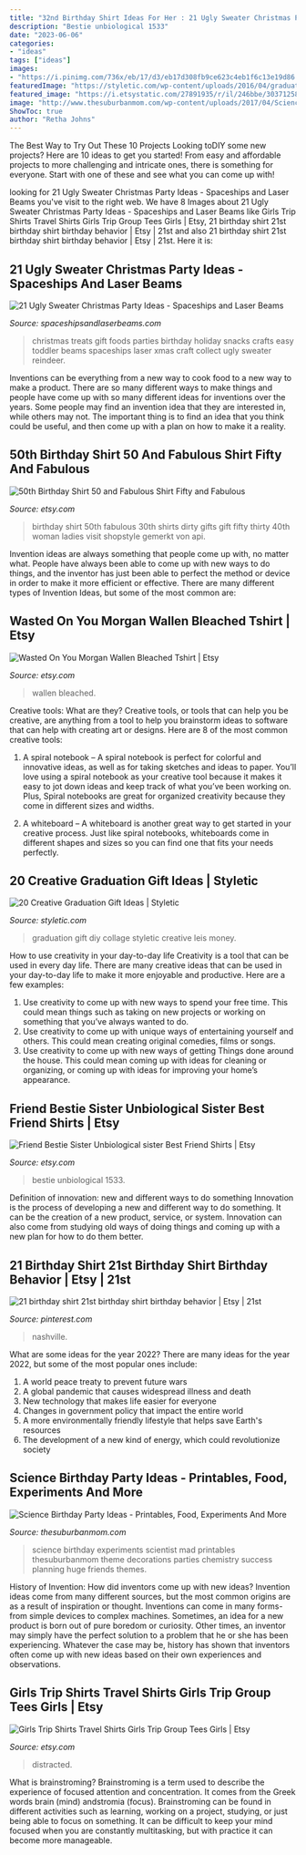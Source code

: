 ```yaml
---
title: "32nd Birthday Shirt Ideas For Her : 21 Ugly Sweater Christmas Party Ideas"
description: "Bestie unbiological 1533"
date: "2023-06-06"
categories:
- "ideas"
tags: ["ideas"]
images:
- "https://i.pinimg.com/736x/eb/17/d3/eb17d308fb9ce623c4eb1f6c13e19d86.jpg"
featuredImage: "https://styletic.com/wp-content/uploads/2016/04/graduation-gift-ideas/16-graduation-gift-ideas.jpg"
featured_image: "https://i.etsystatic.com/27891935/r/il/246bbe/3037125825/il_1140xN.3037125825_loeo.jpg"
image: "http://www.thesuburbanmom.com/wp-content/uploads/2017/04/Science-Party-Food-Ideas.jpg"
ShowToc: true
author: "Retha Johns"
---
```



The Best Way to Try Out These 10 Projects
Looking toDIY some new projects? Here are 10 ideas to get you started! From easy and affordable projects to more challenging and intricate ones, there is something for everyone. Start with one of these and see what you can come up with!

	

		
looking for 21 Ugly Sweater Christmas Party Ideas - Spaceships and Laser Beams you've visit to the right web. We have 8 Images about 21 Ugly Sweater Christmas Party Ideas - Spaceships and Laser Beams like Girls Trip Shirts Travel Shirts Girls Trip Group Tees Girls | Etsy, 21 birthday shirt 21st birthday shirt birthday behavior | Etsy | 21st and also 21 birthday shirt 21st birthday shirt birthday behavior | Etsy | 21st. Here it is:
		
    
## 21 Ugly Sweater Christmas Party Ideas - Spaceships And Laser Beams

<img loading=lazy src="http://spaceshipsandlaserbeams.com/wp-content/uploads/2016/11/christmas-party-food-ideas-for-kids.jpg" onerror="this.onerror=null;this.src='https://tse2.mm.bing.net/th?id=OIP.x6dQSlSufHjKMOc6yWbmRgHaLH&amp;pid=15.1';" alt="21 Ugly Sweater Christmas Party Ideas - Spaceships and Laser Beams">

_Source: spaceshipsandlaserbeams.com_

>christmas treats gift foods parties birthday holiday snacks crafts easy toddler beams spaceships laser xmas craft collect ugly sweater reindeer. 

	

Inventions can be everything from a new way to cook food to a new way to make a product. There are so many different ways to make things and people have come up with so many different ideas for inventions over the years. Some people may find an invention idea that they are interested in, while others may not. The important thing is to find an idea that you think could be useful, and then come up with a plan on how to make it a reality.

    
## 50th Birthday Shirt 50 And Fabulous Shirt Fifty And Fabulous

<img loading=lazy src="https://img0.etsystatic.com/152/1/8617622/il_fullxfull.1100843462_42bz.jpg" onerror="this.onerror=null;this.src='https://tse2.mm.bing.net/th?id=OIP.oOnn6mCSoB0L9b9mLEVQPwHaRV&amp;pid=15.1';" alt="50th Birthday Shirt 50 and Fabulous Shirt Fifty and Fabulous">

_Source: etsy.com_

>birthday shirt 50th fabulous 30th shirts dirty gifts gift fifty thirty 40th woman ladies visit shopstyle gemerkt von api. 

	

Invention ideas are always something that people come up with, no matter what. People have always been able to come up with new ways to do things, and the inventor has just been able to perfect the method or device in order to make it more efficient or effective. There are many different types of Invention Ideas, but some of the most common are:

    
## Wasted On You Morgan Wallen Bleached Tshirt | Etsy

<img loading=lazy src="https://i.etsystatic.com/27891935/r/il/246bbe/3037125825/il_1140xN.3037125825_loeo.jpg" onerror="this.onerror=null;this.src='https://tse1.mm.bing.net/th?id=OIP.KCZpWmdHLaVTWYAmFD3SvwHaIc&amp;pid=15.1';" alt="Wasted On You Morgan Wallen Bleached Tshirt | Etsy">

_Source: etsy.com_

>wallen bleached. 

	

Creative tools: What are they?
Creative tools, or tools that can help you be creative, are anything from a tool to help you brainstorm ideas to software that can help with creating art or designs. Here are 8 of the most common creative tools:
1. A spiral notebook – A spiral notebook is perfect for colorful and innovative ideas, as well as for taking sketches and ideas to paper. You’ll love using a spiral notebook as your creative tool because it makes it easy to jot down ideas and keep track of what you’ve been working on. Plus, Spiral notebooks are great for organized creativity because they come in different sizes and widths.

2. A whiteboard – A whiteboard is another great way to get started in your creative process. Just like spiral notebooks, whiteboards come in different shapes and sizes so you can find one that fits your needs perfectly.

    
## 20 Creative Graduation Gift Ideas | Styletic

<img loading=lazy src="https://styletic.com/wp-content/uploads/2016/04/graduation-gift-ideas/16-graduation-gift-ideas.jpg" onerror="this.onerror=null;this.src='https://tse1.mm.bing.net/th?id=OIP.HDFt8I-TzRBzDq8EjmF85QHaHa&amp;pid=15.1';" alt="20 Creative Graduation Gift Ideas | Styletic">

_Source: styletic.com_

>graduation gift diy collage styletic creative leis money. 

	

How to use creativity in your day-to-day life
Creativity is a tool that can be used in every day life. There are many creative ideas that can be used in your day-to-day life to make it more enjoyable and productive. Here are a few examples: 
1. Use creativity to come up with new ways to spend your free time. This could mean things such as taking on new projects or working on something that you’ve always wanted to do. 
2. Use creativity to come up with unique ways of entertaining yourself and others. This could mean creating original comedies, films or songs. 
3. Use creativity to come up with new ways of getting Things done around the house. This could mean coming up with ideas for cleaning or organizing, or coming up with ideas for improving your home’s appearance.

    
## Friend Bestie Sister Unbiological Sister Best Friend Shirts | Etsy

<img loading=lazy src="https://i.etsystatic.com/11844419/r/il/f8766d/2386965634/il_794xN.2386965634_irhc.jpg" onerror="this.onerror=null;this.src='https://tse3.mm.bing.net/th?id=OIP.yhr_x6CnmM0llDcmsTeb4gHaE7&amp;pid=15.1';" alt="Friend Bestie Sister Unbiological sister Best Friend Shirts | Etsy">

_Source: etsy.com_

>bestie unbiological 1533. 

	

Definition of innovation: new and different ways to do something
Innovation is the process of developing a new and different way to do something. It can be the creation of a new product, service, or system. Innovation can also come from studying old ways of doing things and coming up with a new plan for how to do them better.

    
## 21 Birthday Shirt 21st Birthday Shirt Birthday Behavior | Etsy | 21st

<img loading=lazy src="https://i.pinimg.com/736x/eb/17/d3/eb17d308fb9ce623c4eb1f6c13e19d86.jpg" onerror="this.onerror=null;this.src='https://tse4.mm.bing.net/th?id=OIP.TFVeCJ8z3ZdtkWOfwgOufgHaHU&amp;pid=15.1';" alt="21 birthday shirt 21st birthday shirt birthday behavior | Etsy | 21st">

_Source: pinterest.com_

>nashville. 

	

What are some ideas for the year 2022?
There are many ideas for the year 2022, but some of the most popular ones include: 
1. A world peace treaty to prevent future wars 
2. A global pandemic that causes widespread illness and death 
3. New technology that makes life easier for everyone 
4. Changes in government policy that impact the entire world 
5. A more environmentally friendly lifestyle that helps save Earth's resources 
6. The development of a new kind of energy, which could revolutionize society 

    
## Science Birthday Party Ideas - Printables, Food, Experiments And More

<img loading=lazy src="http://www.thesuburbanmom.com/wp-content/uploads/2017/04/Science-Party-Food-Ideas.jpg" onerror="this.onerror=null;this.src='https://tse2.mm.bing.net/th?id=OIP.ck8H7f7nfPLPy5du7qd9swHaM0&amp;pid=15.1';" alt="Science Birthday Party Ideas - Printables, Food, Experiments And More">

_Source: thesuburbanmom.com_

>science birthday experiments scientist mad printables thesuburbanmom theme decorations parties chemistry success planning huge friends themes. 

	

History of Invention: How did inventors come up with new ideas?
Invention ideas come from many different sources, but the most common origins are as a result of inspiration or thought. Inventions can come in many forms- from simple devices to complex machines. Sometimes, an idea for a new product is born out of pure boredom or curiosity. Other times, an inventor may simply have the perfect solution to a problem that he or she has been experiencing. Whatever the case may be, history has shown that inventors often come up with new ideas based on their own experiences and observations.

    
## Girls Trip Shirts Travel Shirts Girls Trip Group Tees Girls | Etsy

<img loading=lazy src="https://i.etsystatic.com/22340920/r/il/3d9f55/2976955246/il_fullxfull.2976955246_s3sw.jpg" onerror="this.onerror=null;this.src='https://tse1.mm.bing.net/th?id=OIP.7Tv8y92l9iQwfOq7IZnpJQHaFj&amp;pid=15.1';" alt="Girls Trip Shirts Travel Shirts Girls Trip Group Tees Girls | Etsy">

_Source: etsy.com_

>distracted. 

	

What is brainstroming?
Brainstroming is a term used to describe the experience of focused attention and concentration. It comes from the Greek words brain (mind) andstromia (focus). Brainstroming can be found in different activities such as learning, working on a project, studying, or just being able to focus on something. It can be difficult to keep your mind focused when you are constantly multitasking, but with practice it can become more manageable.

